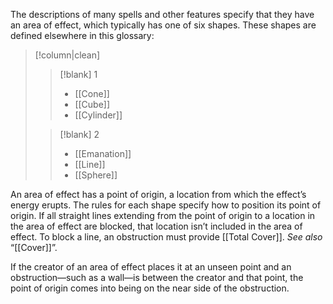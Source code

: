 The descriptions of many spells and other features specify that they have an area of effect, which typically has one of six shapes. These shapes are defined elsewhere in this glossary:

> [!column|clean]
>> [!blank] 1
>> * [[Cone]]
>> * [[Cube]]
>> * [[Cylinder]]
>
>> [!blank] 2
>> * [[Emanation]]
>> * [[Line]]
>> * [[Sphere]]

An area of effect has a point of origin, a location from which the effect’s energy erupts. The rules for each shape specify how to position its point of origin. If all straight lines extending from the point of origin to a location in the area of effect are blocked, that location isn’t included in the area of effect. To block a line, an obstruction must provide [[Total Cover]]. _See also_ “[[Cover]]”.

If the creator of an area of effect places it at an unseen point and an obstruction—such as a wall—is between the creator and that point, the point of origin comes into being on the near side of the obstruction.